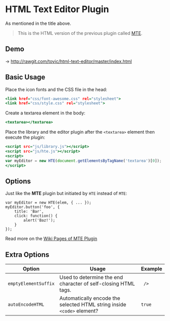 HTML Text Editor Plugin
=======================

As mentioned in the title above.

> This is the HTML version of the previous plugin called [MTE](https://github.com/tovic/markdown-text-editor "MTE &ndash; Markdown Text Editor").

Demo
----

&rarr; http://rawgit.com/tovic/html-text-editor/master/index.html

Basic Usage
-----------

Place the icon fonts and the CSS file in the head:

``` .html
<link href="css/font-awesome.css" rel="stylesheet">
<link href="css/style.css" rel="stylesheet">
```

Create a textarea element in the body:

``` .html
<textarea></textarea>
```

Place the library and the editor plugin after the `<textarea>` element then execute the plugin:

``` .html
<script src="js/library.js"></script>
<script src="js/hte.js"></script>
<script>
var myEditor = new HTE(document.getElementsByTagName('textarea')[0]);
</script>
```

Options
-------

Just like the **MTE** plugin but initiated by `HTE` instead of `MTE`:

``` .javascript
var myEditor = new HTE(elem, { ... });
myEditor.button('foo', {
    title: 'Bar',
    click: function() {
        alert('Baz!');
    }
});
```

Read more on the [Wiki Pages of MTE Plugin](https://github.com/tovic/markdown-text-editor/wiki)

Extra Options
-------------

| Option | Usage | Example |
| ------ | ----- | ------- |
| `emptyElementSuffix` | Used to determine the end character of self-closing HTML tags. | ` />` |
| `autoEncodeHTML` | Automatically encode the selected HTML string inside `<code>` element? | `true` |